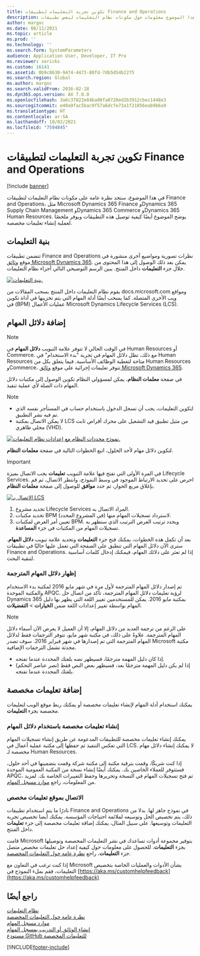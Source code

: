 ```yaml
---
title: تكوين تجربة التعليمات لتطبيقات Finance and Operations
description: يوفر هذا الموضوع معلومات حول مكونات نظام التعليمات لبعض تطبيقات Microsoft Dynamics 365.
author: margoc
ms.date: 08/11/2021
ms.topic: article
ms.prod: ''
ms.technology: ''
ms.search.form: SystemParameters
audience: Application User, Developer, IT Pro
ms.reviewer: sericks
ms.custom: 16141
ms.assetid: 0b9c8630-9474-4473-80fd-7db5d54b2275
ms.search.region: Global
ms.author: margoc
ms.search.validFrom: 2016-02-28
ms.dyn365.ops.version: AX 7.0.0
ms.openlocfilehash: 3a6c37822e84ba08fa0720ed2b3912cbec1448e3
ms.sourcegitcommit: e40a9fac5bac9f57a6dcfe73a1f21856eab9b6a9
ms.translationtype: HT
ms.contentlocale: ar-SA
ms.lasthandoff: 10/02/2021
ms.locfileid: "7594845"
---
```

# <a name="configure-the-help-experience-for-finance-and-operations-apps"></a>تكوين تجربة التعليمات لتطبيقات Finance and Operations

[!include [banner](../includes/banner.md)]

في هذا الموضوع، ستجد نظرة عامة على مكونات نظام التعليمات لتطبيقات Finance and Operations، مثل Microsoft Dynamics 365 Finance وDynamics 365 Supply Chain Management وDynamics 365 Commerce وDynamics 365 Human Resources. يوضح الموضوع أيضًا كيفية توصيل هذه التطبيقات ويوفر ملخصًا لعملية إنشاء تعليمات مخصصة.

## <a name="help-architecture"></a>بنية التعليمات

تتضمن تطبيقات Finance and Operations نظرات تصورية ومواضيع أخرى منشورة في موقع [وثائق Microsoft Dynamics 365](/dynamics365/). يمكن بعد ذلك الوصول إلى هذا المحتوى من خلال جزء **التعليمات** داخل المنتج. يبين الرسم التوضيحي التالي أجزاء نظام التعليمات.

[![بنية التعليمات.](./media/help-architecture.png)](./media/help-architecture.png)

يقوم نظام التعليمات داخل المنتج بسحب المقالات من docs.microsoft.com ومواقع ويب الأخرى المتصلة. كما يسحب أيضًا أدلة المهام التي يتم تخزينها في ‏‫أداة تكوين عمليات الأعمال (BPM)‬ في Microsoft Dynamics Lifecycle Services (LCS).

## <a name="adding-task-guides"></a>إضافة دلائل المهام

> [!NOTE]
> في الوقت الحالي لا تتوفر علامة التبويب **دلائل المهام** في Human Resources أو Commerce. <!--We are currently working to enable this functionality in a future release.--> مع ذلك، تظل دلائل المهام في تجربة "بدء الاستخدام" في Human Resources متاحة لتغطية الوظائف الأساسية. فيما يتعلق بكل من Human Resources وCommerce، تتوفر تعليمات إجرائية على موقع [وثائق Microsoft Dynamics 365](/dynamics365/).

في صفحة **معلمات النظام**، يمكن لمسؤولي النظام تكوين الوصول إلى مكتبات دلائل المهام ذات الصلة لأي عملية تنفيذ.

> [!NOTE]
> - لتكوين التعليمات، يجب أن تسجل الدخول باستخدام حساب في المستأجر نفسه الذي تم فيه نشر التطبيق.
> - لا يمكن الاتصال بمكتبة LCS من مثيل تطبيق قيد التشغيل على محرك أقراص ثابت محلي ظاهري (VHD).

[![نموذج محددات النظام مع إعدادات نظام التعليمات.](./media/system-parameters_ops-1024x437.png)](./media/system-parameters_ops.png)

لتكوين دلائل مهام لأحد الحلول، اتبع الخطوات التالية في صفحة **معلمات النظام**.

> [!IMPORTANT]
> في المرة الأولى التي تفتح فيها علامة التبويب **تعليمات** يجب الاتصال بميزة Lifecycle Services. احرص على تحديد الارتباط الموجود في وسط النموذج، وانتظر الاتصال، ثم قم بإغلاق مربع الحوار، ثم حدد **موافق** للوصول إلى صفحة **معلمات النظام**.
>
> [![الاتصال بـ LCS](./media/connect-to-lcs-crop-1024x365.png "الاتصال بـ LCS.")](./media/connect-to-lcs-crop.png)

1. تحديد مشروع Lifecycle Services المراد الاتصال به.
2. تحديد مكتبات BPM (في المشروع المحدد) لاسترداد تسجيلات المهام منها.
3. تعيين أمر العرض لمكتبات BPM. ويحدد ترتيب العرض الترتيب الذي ستظهر به تسجيلات المهام من المكتبات في جزء **المساعدة**.

بعد أن تكمل هذه الخطوات، يمكنك فتح جزء **التعليمات** وتحديد علامة تبويب **دلائل المهام**. سترى الآن دلائل المهام التي تنطبق على الصفحة التي تعمل عليها حاليًا في تطبيقات Finance and Operations. إذا لم تعثر على دلائك المهام، فيمكنك إدخال كلمات أساسية لتنقية البحث.

### <a name="showing-translated-task-guides"></a>إظهار دلائل المهام المترجمة

تم إصدار دلائل المهام المترجمة لأول مرة في شهر مايو 2016 لمكتبة بدء الاستخدام والمكتبة الموحدة APQC. لرؤية تعليمات دلائل المهام المترجمة، تأكد من اتصال حل Dynamics 365 بمكتبة مايو 2016. يمكن للمستخدمين تغيير اللغة التي يظهر بها دليل المهام بواسطة تغيير إعدادات اللغة ضمن **الخيارات** &gt; **التفضيلات**.

> [!NOTE]
> على الرغم من ترجمة العديد من دلائل المهام، إلا أن العميل لا يعرض الآن أسماء دلائل المهام المترجمة. علاوةً على ذلك، في مكتبة شهر مايو، تتوفر الترجمات فقط لدلائل المهام المترجمة التي تم إصدارها في شهر فبراير 2016. سوف تصدر Microsoft مكتبة محدثة تشمل الترجمات الإضافية.
>
> - إذا كان دليل المهمة مترجمًا، فسيظهر نصه بلغتك المحددة عندما تفتحه.
> - إذا لم يكن دليل المهمة مترجمًا بعد، فسيظهر بعض النص فقط (نصر عناصر التحكم) بلغتك المحددة عندما تفتحه.

## <a name="adding-custom-help"></a>إضافة تعليمات مخصصة

يمكنك استخدام أدلة المهام لإنشاء تعليمات مخصصة أو يمكنك ربط موقع الويب لتعليمات مخصصة بجزء **التعليمات**.

### <a name="create-custom-help-by-using-task-guides"></a>إنشاء تعليمات مخصصة باستخدام دلائل المهام

يمكنك إنشاء تعليمات مخصصة للتطبيقات المدعومة عن طريق إنشاء تسجيلات المهام التي تعكس التنفيذ ثم حفظها إلى مكتبة عملية أعمال في LCS. لا يمكنك إنشاء دلائل مهام مخصصة لـ Human Resources.

إذا كنت شريكًا، وقمت بترقية مكتبة إلى مكتبة شركة وقمت بتضمينها في أحد حلول، فستتوفر للعملاء الخاصين بك. يمكنك أيضًا إنشاء نسخة من المكتبة العمومية الموحدة APQC، ثم فتح تسجيلات المهام في النسخة وتحريرها وحفظ التغييرات الخاصة بك. لمزيد من المعلومات، راجع [موارد مسجل المهام](../../dev-itpro/user-interface/task-recorder.md).

### <a name="connect-a-custom-help-site"></a>الاتصال بموقع تعليمات مخصص

نادرًا ما يتم استخدام تطبيقات Finance and Operations في نموذج جاهز لها. بدلا من ذلك، يتم تخصيص الحل وتوسيعه لملائمة احتياجات المؤسسة. يمكنك أيضا تخصيص تجربة التعليمات وتوسيعها. على سبيل المثال، يمكنك إضافة تعليمات مخصصة إلى جزء **تعليمات** داخل المنتج.

قامت Microsoft بتوفير مجموعة أدوات تساعدك في نشر التعليمات المخصصة وتوصيلها بجزء **التعليمات**. للحصول على معلومات حول كيفية إعداد حل تعليمات مخصص متصل جزء **التعليمات**، راجع [نظرة عامة حول التعليمات المخصصة](../../dev-itpro/help/custom-help-overview.md).

إذا كنت ترغب في التعاون مع Microsoft بشأن الأدوات والعمليات الخاصة بتخصيص التعليمات، فقم بملء النموذج في [https://aka.ms/customhelpfeedback](https://aka.ms/customhelpfeedback)

## <a name="see-also"></a>راجع أيضًا

[نظام التعليمات](help-overview.md)  
[نظرة عامة حول التعليمات المخصصة](../../dev-itpro/help/custom-help-overview.md)  
[موارد مسجل المهام](../../dev-itpro/user-interface/task-recorder.md)  
[إنشاء الوثائق أو التدريب بمسجل المهام](../../dev-itpro/user-interface/task-recorder-training-docs.md)  
[مستودع GitHub للتعليمات المخصصة](https://github.com/microsoft/dynamics356f-o-custom-help)  


[!INCLUDE[footer-include](../../../includes/footer-banner.md)]
